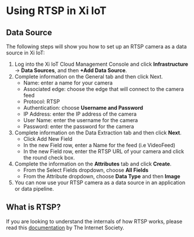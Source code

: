 # Using RTSP in Xi IoT

## Data Source
The following steps will show you how to set up an RTSP camera as a data source in Xi IoT:
1. Log into the Xi IoT Cloud Management Console and click **Infrastructure** → **Data Sources**, and then **+Add Data Source**.
1. Complete information on the General tab and then click Next.
    * Name: enter a name for your camera
    * Associated edge: choose the edge that will connect to the camera feed
    * Protocol: RTSP
    * Authentication: choose **Username and Password**
    * IP Address: enter the IP address of the camera
    * User Name: enter the username for the camera
    * Password: enter the password for the camera
1. Complete information on the Data Extraction tab and then click **Next**.
    * Click Add New Field
    * In the new Field row, enter a Name for the feed (i.e VideoFeed)
    * In the new Field row, enter the RTSP URL of your camera and click the round check box.
1. Complete the information on the **Attributes** tab and click **Create**.
    * From the Select Fields dropdown, choose **All Fields**
    * From the Attribute dropdown, choose **Data Type** and then **Image**
1. You can now use your RTSP camera as a data source in an application or data pipeline. 

## What is RTSP?
If you are looking to understand the internals of how RTSP works, please read this [documentation](https://tools.ietf.org/html/rfc2326) by The Internet Society.
